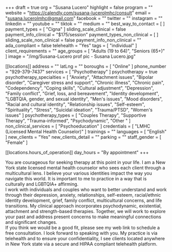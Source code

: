 +++
draft = true
org = "Susana Lucero"
highlight = false
program = ""
website = "https://calendly.com/susana-lucerolmhc/consult"
email = "susana.lucerolmhc@gmail.com"
facebook = ""
twitter = ""
instagram = ""
linkedin = ""
youtube = ""
tiktok = ""
medium = ""
best_way_to_contact = [ ]
payment_types = [ "Cigna" ]
sliding_scale_clinical = false
payment_info_clinical = "$175/session"
payment_types_non_clinical = [ ]
sliding_scale_non_clinical = false
payment_info_non_clinical = ""
ada_compliant = false
telehealth = "Yes"
tags = [ "individual" ]
client_requirements = ""
age_groups = [ "Adults (19 to 64)", "Seniors (65+)" ]
image = "/img/Susana-Lucero prof pic - Susana Lucero.jpg"

[[locations]]
address = ""
latLng = ""
boroughs = [ "Online" ]
phone_number = "929-379-7437"
services = [ "Psychotherapy" ]
psychotherapy = true
psychotherapy_specialties = [
  "Anxiety",
  "Attachment issues",
  "Bipolar disorder",
  "Caregiver stress and support",
  "Chronic illness",
  "Chronic pain",
  "Codependency",
  "Coping skills",
  "Cultural adjustment",
  "Depression",
  "Family conflict",
  "Grief, loss, and bereavement",
  "Identity development",
  "LGBTQIA, gender, and sexual identity",
  "Men's issues",
  "Mood disorders",
  "Racial and cultural identity",
  "Relationship issues",
  "Self-esteem",
  "Spirituality",
  "Stress",
  "Suicidal ideation",
  "Trauma/PTSD",
  "Women's issues"
]
psychotherapy_types = [
  "Couples Therapy",
  "Supportive Therapy",
  "Trauma-informed",
  "Psychodynamic",
  "Other "
]
non_clinical_services = [ "Psychoeducation" ]
credentials = [ "LMHC (Licensed Mental Health Counselor)" ]
trainings = ""
languages = [ "English" ]
new_clients = "Yes"
new_clients_detail = ""
parking = ""
staff_gender = [ "Female" ]

  [[locations.hours_of_operation]]
  day_hours = "By appointment"
+++

You are courageous for seeking therapy at this point in your life. I am a New York state licensed mental health counselor who sees each client through a multicultural lens. I believe your various identities impact the way you navigate this world. It is important to me to practice in a way that is culturally and LGBTQIA+ affirming. <br>
I work with individuals and couples who want to better understand and work through their depression, anxiety, relationships, self-esteem, racial/ethnic identity development, grief, family conflict, multicultural concerns, and life transitions. My clinical approach incorporates psychodynamic, existential, attachment and strength-based therapies. Together, we will work to explore your past and address present concerns to make meaningful connections and significant changes. <br>
If you think we would be a good fit, please see my web link to schedule a free consultation. I look forward to speaking with you. My practice is via telehealth and to ensure your confidentiality, I see clients located anywhere in New York state via a secure and HIPAA compliant telehealth platform. <br>
